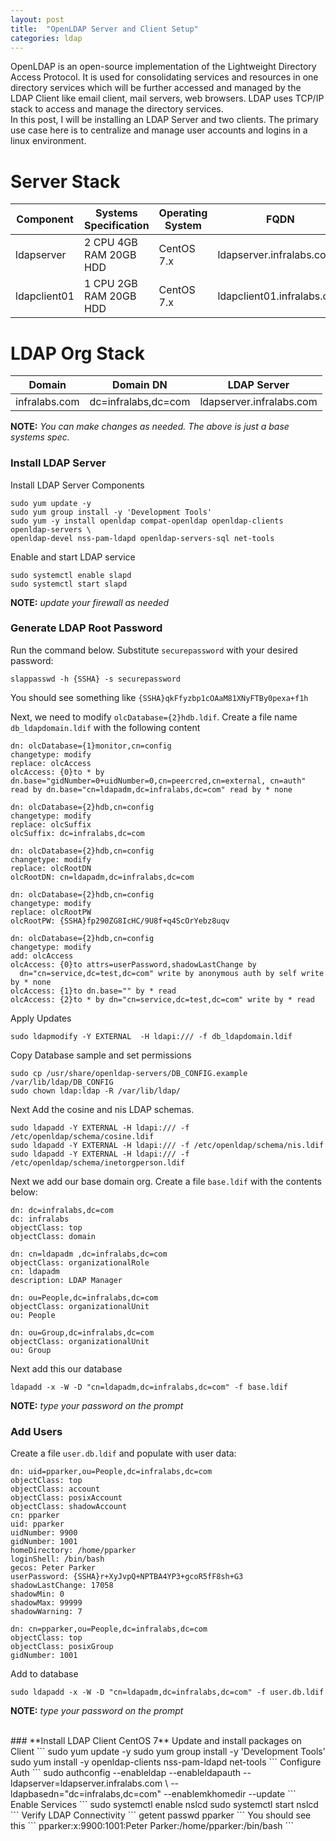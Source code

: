 ```yaml
---
layout: post
title:  "OpenLDAP Server and Client Setup"
categories: ldap
---
```


OpenLDAP is an open-source implementation of the Lightweight Directory Access Protocol. It is used for consolidating services and resources in one directory services which will be further accessed and managed by the LDAP Client like email client, mail servers, web browsers. LDAP uses TCP/IP stack to access and manage the directory services.
<br>
In this post, I will be installing an LDAP Server and two clients. The primary use case here is to centralize and manage user accounts and logins in a linux environment.

# **Server Stack**

  Component   |  Systems Specification   | Operating System  |      FQDN
 ------------ | ------------------------ | ----------------- | ------------------------------
 ldapserver   | 2 CPU  4GB RAM  20GB HDD |  CentOS 7.x       |  ldapserver.infralabs.com
 ldapclient01 | 1 CPU  2GB RAM  20GB HDD |  CentOS 7.x       |  ldapclient01.infralabs.com

# **LDAP Org Stack**

  Domain       |      Domain DN      |   LDAP Server  
 ------------- | --------------------| ----------------- 
 infralabs.com | dc=infralabs,dc=com |  ldapserver.infralabs.com

**NOTE:** *You can make changes as needed. The above is just a base systems spec.*

### **Install LDAP Server**
Install LDAP Server Components
```
sudo yum update -y
sudo yum group install -y 'Development Tools'
sudo yum -y install openldap compat-openldap openldap-clients openldap-servers \
openldap-devel nss-pam-ldapd openldap-servers-sql net-tools
```
Enable and start LDAP service
```
sudo systemctl enable slapd
sudo systemctl start slapd
```
**NOTE:** *update your firewall as needed*

### **Generate LDAP Root Password**
Run the command below. Substitute ```securepassword``` with your desired password:
```
slappasswd -h {SSHA} -s securepassword
```
You should see something like ```{SSHA}qkFfyzbp1cOAaM81XNyFTBy0pexa+f1h```

Next, we need to modify ```olcDatabase={2}hdb.ldif```. Create a file name ```db_ldapdomain.ldif``` with the following content

```
dn: olcDatabase={1}monitor,cn=config
changetype: modify
replace: olcAccess
olcAccess: {0}to * by dn.base="gidNumber=0+uidNumber=0,cn=peercred,cn=external, cn=auth" read by dn.base="cn=ldapadm,dc=infralabs,dc=com" read by * none

dn: olcDatabase={2}hdb,cn=config
changetype: modify
replace: olcSuffix
olcSuffix: dc=infralabs,dc=com

dn: olcDatabase={2}hdb,cn=config
changetype: modify
replace: olcRootDN
olcRootDN: cn=ldapadm,dc=infralabs,dc=com

dn: olcDatabase={2}hdb,cn=config
changetype: modify
replace: olcRootPW
olcRootPW: {SSHA}fp290ZG8IcHC/9U8f+q4ScOrYebz8uqv

dn: olcDatabase={2}hdb,cn=config
changetype: modify
add: olcAccess
olcAccess: {0}to attrs=userPassword,shadowLastChange by
  dn="cn=service,dc=test,dc=com" write by anonymous auth by self write by * none
olcAccess: {1}to dn.base="" by * read
olcAccess: {2}to * by dn="cn=service,dc=test,dc=com" write by * read
```

Apply Updates
```
sudo ldapmodify -Y EXTERNAL  -H ldapi:/// -f db_ldapdomain.ldif
```

Copy Database sample and set permissions
```
sudo cp /usr/share/openldap-servers/DB_CONFIG.example /var/lib/ldap/DB_CONFIG
sudo chown ldap:ldap -R /var/lib/ldap/
```

Next Add the cosine and nis LDAP schemas.
```
sudo ldapadd -Y EXTERNAL -H ldapi:/// -f /etc/openldap/schema/cosine.ldif
sudo ldapadd -Y EXTERNAL -H ldapi:/// -f /etc/openldap/schema/nis.ldif 
sudo ldapadd -Y EXTERNAL -H ldapi:/// -f /etc/openldap/schema/inetorgperson.ldif
```

Next we add our base domain org. Create a file ```base.ldif``` with the contents below:
```
dn: dc=infralabs,dc=com
dc: infralabs
objectClass: top
objectClass: domain

dn: cn=ldapadm ,dc=infralabs,dc=com
objectClass: organizationalRole
cn: ldapadm
description: LDAP Manager

dn: ou=People,dc=infralabs,dc=com
objectClass: organizationalUnit
ou: People

dn: ou=Group,dc=infralabs,dc=com
objectClass: organizationalUnit
ou: Group
```
Next add this our database
```
ldapadd -x -W -D "cn=ldapadm,dc=infralabs,dc=com" -f base.ldif
```
**NOTE:** *type your password on the prompt*




### **Add Users**
Create a file ```user.db.ldif``` and populate with user data:
```
dn: uid=pparker,ou=People,dc=infralabs,dc=com
objectClass: top
objectClass: account
objectClass: posixAccount
objectClass: shadowAccount
cn: pparker
uid: pparker
uidNumber: 9900
gidNumber: 1001
homeDirectory: /home/pparker
loginShell: /bin/bash
gecos: Peter Parker
userPassword: {SSHA}r+XyJvpQ+NPTBA4YP3+gcoR5fF8sh+G3
shadowLastChange: 17058
shadowMin: 0
shadowMax: 99999
shadowWarning: 7

dn: cn=pparker,ou=People,dc=infralabs,dc=com
objectClass: top
objectClass: posixGroup
gidNumber: 1001
```
Add to database
```
sudo ldapadd -x -W -D "cn=ldapadm,dc=infralabs,dc=com" -f user.db.ldif
```
**NOTE:** *type your password on the prompt*




<br>
### **Install LDAP Client CentOS 7**
Update and install packages on Client
```
sudo yum update -y
sudo yum group install -y 'Development Tools'
sudo yum install -y openldap-clients nss-pam-ldapd net-tools
```
Configure Auth
```
sudo authconfig --enableldap --enableldapauth --ldapserver=ldapserver.infralabs.com \
--ldapbasedn="dc=infralabs,dc=com" --enablemkhomedir --update
```
Enable Services
```
sudo systemctl enable nslcd
sudo systemctl start nslcd
```
Verify LDAP Connectivity
```
getent passwd pparker
```
You should see this
```
pparker:x:9900:1001:Peter Parker:/home/pparker:/bin/bash
```
